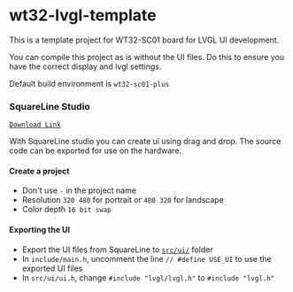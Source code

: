 
# wt32-lvgl-template

This is a template project for WT32-SC01 board for LVGL UI development.

You can compile this project as is without the UI files. Do this to ensure you have the correct display and lvgl settings.

Default build environment is `wt32-sc01-plus`

### SquareLine Studio

[`Download Link`](https://squareline.io/)

With SquareLine studio you can create ui using drag and drop. The source code can be exported for use on the hardware.

#### Create a project

- Don't use `-` in the project name
- Resolution `320 480` for portrait or `480 320` for landscape
- Color depth `16 bit swap`

#### Exporting the UI

- Export the UI files from SquareLine to [`src/ui/`](https://github.com/fbiego/wt32-lvgl-template/tree/master/src/ui) folder
- In `include/main.h`, uncomment the line `// #define USE_UI` to use the exported UI files
- In `src/ui/ui.h`, change `#include "lvgl/lvgl.h"` to `#include "lvgl.h"`